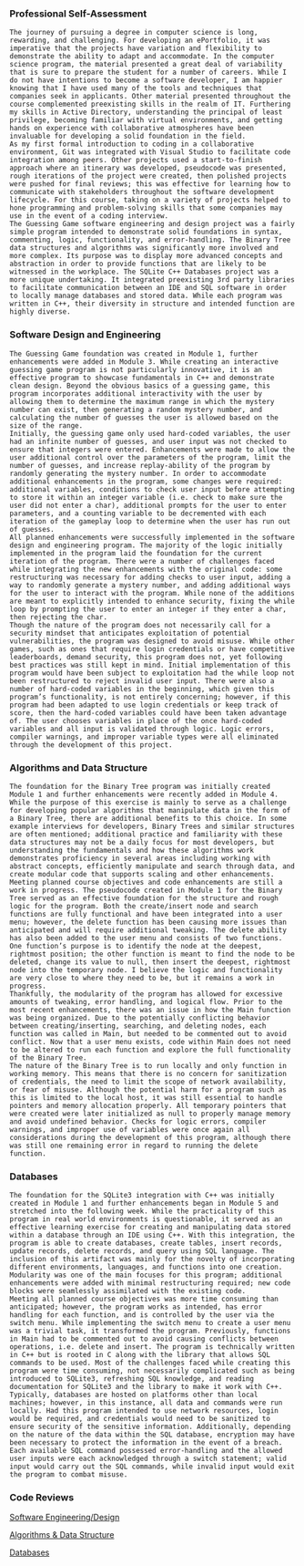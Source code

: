 ### Professional Self-Assessment
	The journey of pursuing a degree in computer science is long, rewarding, and challenging. For developing an ePortfolio, it was imperative that the projects have variation and flexibility to demonstrate the ability to adapt and accommodate. In the computer science program, the material presented a great deal of variability that is sure to prepare the student for a number of careers. While I do not have intentions to become a software developer, I am happier knowing that I have used many of the tools and techniques that companies seek in applicants. Other material presented throughout the course complemented preexisting skills in the realm of IT. Furthering my skills in Active Directory, understanding the principal of least privilege, becoming familiar with virtual environments, and getting hands on experience with collaborative atmospheres have been invaluable for developing a solid foundation in the field.
	As my first formal introduction to coding in a collaborative environment, Git was integrated with Visual Studio to facilitate code integration among peers. Other projects used a start-to-finish approach where an itinerary was developed, pseudocode was presented, rough iterations of the project were created, then polished projects were pushed for final reviews; this was effective for learning how to communicate with stakeholders throughout the software development lifecycle. For this course, taking on a variety of projects helped to hone programming and problem-solving skills that some companies may use in the event of a coding interview.
	The Guessing Game software engineering and design project was a fairly simple program intended to demonstrate solid foundations in syntax, commenting, logic, functionality, and error-handling. The Binary Tree data structures and algorithms was significantly more involved and more complex. Its purpose was to display more advanced concepts and abstraction in order to provide functions that are likely to be witnessed in the workplace. The SQLite C++ Databases project was a more unique undertaking. It integrated preexisting 3rd party libraries to facilitate communication between an IDE and SQL software in order to locally manage databases and stored data. While each program was written in C++, their diversity in structure and intended function are highly diverse.
### Software Design and Engineering
	The Guessing Game foundation was created in Module 1, further enhancements were added in Module 3. While creating an interactive guessing game program is not particularly innovative, it is an effective program to showcase fundamentals in C++ and demonstrate clean design. Beyond the obvious basics of a guessing game, this program incorporates additional interactivity with the user by allowing them to determine the maximum range in which the mystery number can exist, then generating a random mystery number, and calculating the number of guesses the user is allowed based on the size of the range. 
	Initially, the guessing game only used hard-coded variables, the user had an infinite number of guesses, and user input was not checked to ensure that integers were entered. Enhancements were made to allow the user additional control over the parameters of the program, limit the number of guesses, and increase replay-ability of the program by randomly generating the mystery number. In order to accommodate additional enhancements in the program, some changes were required: additional variables, conditions to check user input before attempting to store it within an integer variable (i.e. check to make sure the user did not enter a char), additional prompts for the user to enter parameters, and a counting variable to be decremented with each iteration of the gameplay loop to determine when the user has run out of guesses.
	All planned enhancements were successfully implemented in the software design and engineering program. The majority of the logic initially implemented in the program laid the foundation for the current iteration of the program. There were a number of challenges faced while integrating the new enhancements with the original code: some restructuring was necessary for adding checks to user input, adding a way to randomly generate a mystery number, and adding additional ways for the user to interact with the program. While none of the additions are meant to explicitly intended to enhance security, fixing the while loop by prompting the user to enter an integer if they enter a char, then rejecting the char.
	Though the nature of the program does not necessarily call for a security mindset that anticipates exploitation of potential vulnerabilities, the program was designed to avoid misuse. While other games, such as ones that require login credentials or have competitive leaderboards, demand security, this program does not, yet following best practices was still kept in mind. Initial implementation of this program would have been subject to exploitation had the while loop not been restructured to reject invalid user input. There were also a number of hard-coded variables in the beginning, which given this program’s functionality, is not entirely concerning; however, if this program had been adapted to use login credentials or keep track of score, then the hard-coded variables could have been taken advantage of. The user chooses variables in place of the once hard-coded variables and all input is validated through logic. Logic errors, compiler warnings, and improper variable types were all eliminated through the development of this project.
### Algorithms and Data Structure
	The foundation for the Binary Tree program was initially created Module 1 and further enhancements were recently added in Module 4. While the purpose of this exercise is mainly to serve as a challenge for developing popular algorithms that manipulate data in the form of a Binary Tree, there are additional benefits to this choice. In some example interviews for developers, Binary Trees and similar structures are often mentioned; additional practice and familiarity with these data structures may not be a daily focus for most developers, but understanding the fundamentals and how these algorithms work demonstrates proficiency in several areas including working with abstract concepts, efficiently manipulate and search through data, and create modular code that supports scaling and other enhancements.
	Meeting planned course objectives and code enhancements are still a work in progress. The pseudocode created in Module 1 for the Binary Tree served as an effective foundation for the structure and rough logic for the program. Both the create/insert node and search functions are fully functional and have been integrated into a user menu; however, the delete function has been causing more issues than anticipated and will require additional tweaking. The delete ability has also been added to the user menu and consists of two functions. One function’s purpose is to identify the node at the deepest, rightmost position; the other function is meant to find the node to be deleted, change its value to null, then insert the deepest, rightmost node into the temporary node. I believe the logic and functionality are very close to where they need to be, but it remains a work in progress.
	Thankfully, the modularity of the program has allowed for excessive amounts of tweaking, error handling, and logical flow. Prior to the most recent enhancements, there was an issue in how the Main function was being organized. Due to the potentially conflicting behavior between creating/inserting, searching, and deleting nodes, each function was called in Main, but needed to be commented out to avoid conflict. Now that a user menu exists, code within Main does not need to be altered to run each function and explore the full functionality of the Binary Tree.
	The nature of the Binary Tree is to run locally and only function in working memory. This means that there is no concern for sanitization of credentials, the need to limit the scope of network availability, or fear of misuse. Although the potential harm for a program such as this is limited to the local host, it was still essential to handle pointers and memory allocation properly. All temporary pointers that were created were later initialized as null to properly manage memory and avoid undefined behavior. Checks for logic errors, compiler warnings, and improper use of variables were once again all considerations during the development of this program, although there was still one remaining error in regard to running the delete function.
### Databases
	The foundation for the SQLite3 integration with C++ was initially created in Module 1 and further enhancements began in Module 5 and stretched into the following week. While the practicality of this program in real world environments is questionable, it served as an effective learning exercise for creating and manipulating data stored within a database through an IDE using C++. With this integration, the program is able to create databases, create tables, insert records, update records, delete records, and query using SQL language. The inclusion of this artifact was mainly for the novelty of incorporating different environments, languages, and functions into one creation. Modularity was one of the main focuses for this program; additional enhancements were added with minimal restructuring required; new code blocks were seamlessly assimilated with the existing code.
	Meeting all planned course objectives was more time consuming than anticipated; however, the program works as intended, has error handling for each function, and is controlled by the user via the switch menu. While implementing the switch menu to create a user menu was a trivial task, it transformed the program. Previously, functions in Main had to be commented out to avoid causing conflicts between operations, i.e. delete and insert. The program is technically written in C++ but is rooted in C along with the library that allows SQL commands to be used. Most of the challenges faced while creating this program were time consuming, not necessarily complicated such as being introduced to SQLite3, refreshing SQL knowledge, and reading documentation for SQLite3 and the library to make it work with C++.
	Typically, databases are hosted on platforms other than local machines; however, in this instance, all data and commands were run locally. Had this program intended to use network resources, login would be required, and credentials would need to be sanitized to ensure security of the sensitive information. Additionally, depending on the nature of the data within the SQL database, encryption may have been necessary to protect the information in the event of a breach. Each available SQL command possessed error-handling and the allowed user inputs were each acknowledged through a switch statement; valid input would carry out the SQL commands, while invalid input would exit the program to combat misuse.
### Code Reviews
[Software Engineering/Design](https://www.youtube.com/watch?v=OkAafFWjnWw)

[Algorithms & Data Structure](https://www.youtube.com/watch?v=QLe8jZrO_lA)

[Databases](https://www.youtube.com/watch?v=pwh7RPcIp9I)
